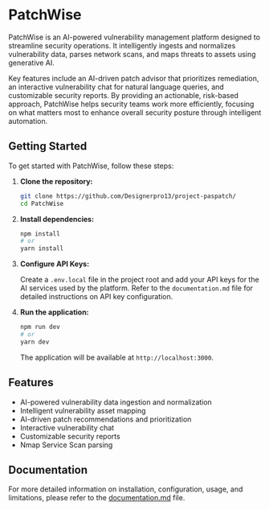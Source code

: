# PatchWise

PatchWise is an AI-powered vulnerability management platform designed to streamline security operations. It intelligently ingests and normalizes vulnerability data, parses network scans, and maps threats to assets using generative AI.

Key features include an AI-driven patch advisor that prioritizes remediation, an interactive vulnerability chat for natural language queries, and customizable security reports. By providing an actionable, risk-based approach, PatchWise helps security teams work more efficiently, focusing on what matters most to enhance overall security posture through intelligent automation.

## Getting Started

To get started with PatchWise, follow these steps:

1.  **Clone the repository:**

    ```bash
    git clone https://github.com/Designerpro13/project-paspatch/
    cd PatchWise
    ```

2.  **Install dependencies:**

    ```bash
    npm install
    # or
    yarn install
    ```

3.  **Configure API Keys:**

    Create a `.env.local` file in the project root and add your API keys for the AI services used by the platform. Refer to the `documentation.md` file for detailed instructions on API key configuration.

4.  **Run the application:**

    ```bash
    npm run dev
    # or
    yarn dev
    ```

    The application will be available at `http://localhost:3000`.

## Features

*   AI-powered vulnerability data ingestion and normalization
*   Intelligent vulnerability asset mapping
*   AI-driven patch recommendations and prioritization
*   Interactive vulnerability chat
*   Customizable security reports
*   Nmap Service Scan parsing

## Documentation

For more detailed information on installation, configuration, usage, and limitations, please refer to the [documentation.md](documentation.md) file.


